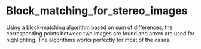 # Block_matching_for_stereo_images
 Using a block-matching algorithm based on sum of differences, the corresponding points between two images are found and arrow are used for highlighting. The algorithms works perfectly for most of the cases.
